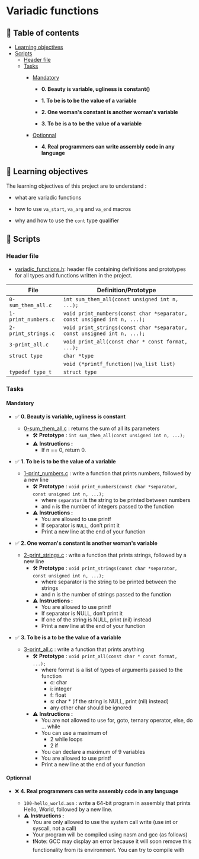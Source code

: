 # Variadic functions

## 📜 Table of contents

* [Learning objectives](#learningobjectives)
* [Scripts](#scripts)
	* [Header file](#headerfile)
	* [Tasks](#tasks)
		* [Mandatory](#mandatory)

		  * **0. Beauty is variable, ugliness is constant()**

	      * **1. To be is to be the value of a variable**

	      * **2. One woman's constant is another woman's variable**

	      * **3. To be is a to be the value of a variable**

		* [Optionnal](#optionnal)

		  * **4. Real programmers can write assembly code in any language**

## 🎯 Learning objectives

The learning objectives of this project are to understand :

* what are variadic functions

* how to use `va_start`, `va_arg` and `va_end` macros

* why and how to use the `cont` type qualifier


## 📄 Scripts

### Header file

* [variadic_functions.h](./variadic_functions.h): header file containing definitions and prototypes for all types and functions written in the project.

| File                     | Definition/Prototype                                                    |
| ------------------------ | ----------------------------------------------------------------------- |
| `0-sum_them_all.c`       | `int sum_them_all(const unsigned int n, ...);`                          |
| `1-print_numbers.c`      | `void print_numbers(const char *separator, const unsigned int n, ...);` |
| `2-print_strings.c`      | `void print_strings(const char *separator, const unsigned int n, ...);` |
| `3-print_all.c`          | `void print_all(const char * const format, ...);`                       |
| `struct type`            | `char *type`          													 |
|                          | `void (*printf_function)(va_list list)`			                     |
| `typedef type_t`         | `struct type`                                                           |


### Tasks

#### Mandatory

* ✅ **0. Beauty is variable, ugliness is constant**

  * [0-sum_them_all.c](./0-sum_them_all.c) : returns the sum of all its parameters
	* 🛠️ **Prototype** : `int sum_them_all(const unsigned int n, ...);`
    * ⚠️ **Instructions :**
	  * If n == 0, return 0.

* ✅ **1. To be is to be the value of a variable**

  * [1-print_numbers.c](./1-print_numbers.c)  : write a function that prints numbers, followed by a new line
    * 🛠️ **Prototype** : `void print_numbers(const char *separator, const unsigned int n, ...);`
	  * where `separator` is the string to be printed between numbers
      * and `n` is the number of integers passed to the function
    * ⚠️ **Instructions :**
      * You are allowed to use printf
      * If separator is `NULL`, don’t print it
      * Print a new line at the end of your function

* ✅ **2. One woman's constant is another woman's variable**

  * [2-print_strings.c](./2-print_strings.c)  : write a function that prints strings, followed by a new line
    * 🛠️ **Prototype** : `void print_strings(const char *separator, const unsigned int n, ...);`
	  * where separator is the string to be printed between the strings
	  * and n is the number of strings passed to the function
    * ⚠️ **Instructions :**
	  * You are allowed to use printf
	  * If separator is NULL, don’t print it
	  * If one of the string is NULL, print (nil) instead
	  * Print a new line at the end of your function


* ✅ **3. To be is a to be the value of a variable**

  * [3-print_all.c](./3-print_all.c)  : write a function that prints anything
    * 🛠️ **Prototype** : `void print_all(const char * const format, ...);`
	  * where format is a list of types of arguments passed to the function
	    * c: char
	    * i: integer
	    * f: float
	    * s: char * (if the string is NULL, print (nil) instead)
        * any other char should be ignored
    * ⚠️ **Instructions :**
      * You are not allowed to use for, goto, ternary operator, else, do ... while
      * You can use a maximum of
	    * 2 while loops
	    * 2 if
	  * You can declare a maximum of 9 variables
	  * You are allowed to use printf
	  * Print a new line at the end of your function

#### Optionnal

* ❌ **4. Real programmers can write assembly code in any language**

  * `100-hello_world.asm` : write a 64-bit program in assembly that prints Hello, World, followed by a new line.
  * ⚠️ **Instructions :**
    * You are only allowed to use the system call write (use int or syscall, not a call)
    * Your program will be compiled using nasm and gcc (as follows)
    * ❗Note: GCC may display an error because it will soon remove this functionality from its environment. You can try to compile with





